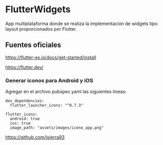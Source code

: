 # FlutterWidgets

App multiplataforma donde se realiza la implementación de widgets tipo layout proporcionados por Flutter.

## Fuentes oficiales

https://flutter-es.io/docs/get-started/install

https://flutter.dev/

### Generar iconos para Android y iOS

Agregar en el archivo pubspec.yaml las siguientes lineas:

```
dev_dependencies:
  flutter_launcher_icons: "^0.7.3"

flutter_icons:
  android: true
  ios: true
  image_path: "assets/images/icono_app.png"
  ```

  https://github.com/jsierra93
